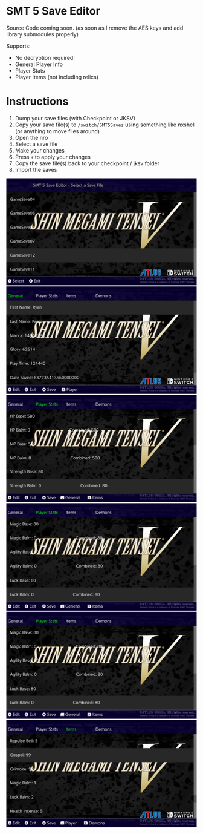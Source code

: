 # SMT 5 Save Editor 

Source Code coming soon. (as soon as I remove the AES keys and add library submodules properly)

Supports:
- No decryption required!
- General Player Info
- Player Stats
- Player Items (not including relics)

# Instructions
1. Dump your save files (with Checkpoint or JKSV)
2. Copy your save file(s) to `/switch/SMT5Saves` using something like nxshell (or anything to move files around)
3. Open the nro
4. Select a save file
5. Make your changes
6. Press `+` to apply your changes
7. Copy the save file(s) back to your checkpoint / jksv folder
8. Import the saves

![1](screenshots/1.jpg)
![2](screenshots/2.jpg)
![3](screenshots/3.jpg)
![4](screenshots/4.jpg)
![4](screenshots/4.jpg)
![5](screenshots/5.jpg)

